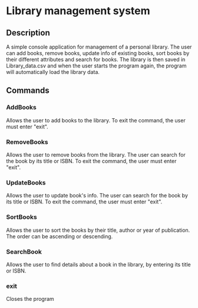 # Library management system

## Description
A simple console application for management of a personal library. The user can add books, remove books, update info of existing books, sort books by their different attributes and search for books. The library is then saved in Library_data.csv and when the user starts the program again, the program will automatically load the library data.
## Commands
### AddBooks
Allows the user to add books to the library. To exit the command, the user must enter "exit".

### RemoveBooks
Allows the user to remove books from the library. The user can search for the book by its title or ISBN. To exit the command, the user must enter "exit".

### UpdateBooks
Allows the user to update book's info. The user can search for the book by its title or ISBN. To exit the command, the user must enter "exit".

### SortBooks
Allows the user to sort the books by their title, author or year of publication. The order can be ascending or descending.

### SearchBook
Allows the user to find details about a book in the library, by entering its title or ISBN.

### exit
Closes the program
